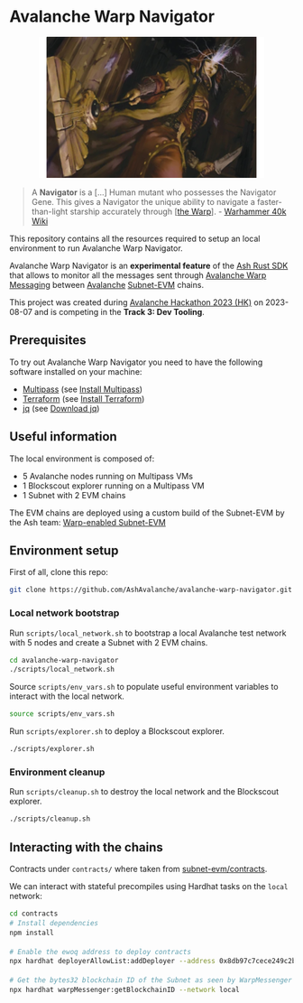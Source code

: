 # Avalanche Warp Navigator

<p align=center>
<img src="img/navigator.png">
</p>

> A **Navigator** is a \[...\] Human mutant who possesses the Navigator Gene. This gives a Navigator the unique ability to navigate a faster-than-light starship accurately through \[[the Warp](https://warhammer40k.fandom.com/wiki/Immaterium)\]. - [Warhammer 40k Wiki](https://warhammer40k.fandom.com/wiki/Navigator)

This repository contains all the resources required to setup an local environment to run Avalanche Warp Navigator.

Avalanche Warp Navigator is an **experimental feature** of the [Ash Rust SDK](https://github.com/AshAvalanche/ash-rs) that allows to monitor all the messages sent through [Avalanche Warp Messaging](https://docs.avax.network/learn/avalanche/awm) between [Avalanche](https://www.avax.network/) [Subnet-EVM](https://github.com/ava-labs/subnet-evm) chains.

This project was created during [Avalanche Hackathon 2023 (HK)](https://www.talentre.academy/hackathon/avalanche-hackathon) on 2023-08-07 and is competing in the **Track 3: Dev Tooling**.

## Prerequisites

To try out Avalanche Warp Navigator you need to have the following software installed on your machine:

- [Multipass](https://multipass.run/) (see [Install Multipass](https://multipass.run/install))
- [Terraform](https://www.terraform.io/) (see [Install Terraform](https://developer.hashicorp.com/terraform/tutorials/aws-get-started/install-cli))
- [jq](https://stedolan.github.io/jq/) (see [Download jq](https://stedolan.github.io/jq/download/))

## Useful information

The local environment is composed of:

- 5 Avalanche nodes running on Multipass VMs
- 1 Blockscout explorer running on a Multipass VM
- 1 Subnet with 2 EVM chains

The EVM chains are deployed using a custom build of the Subnet-EVM by the Ash team: [Warp-enabled Subnet-EVM](https://github.com/AshAvalanche/subnet-evm/releases/tag/v0.666.0)

## Environment setup

First of all, clone this repo:

```bash
git clone https://github.com/AshAvalanche/avalanche-warp-navigator.git --recurse-submodules
```

### Local network bootstrap

Run `scripts/local_network.sh` to bootstrap a local Avalanche test network with 5 nodes and create a Subnet with 2 EVM chains.

```bash
cd avalanche-warp-navigator
./scripts/local_network.sh
```

Source `scripts/env_vars.sh` to populate useful environment variables to interact with the local network.

```bash
source scripts/env_vars.sh
```

Run `scripts/explorer.sh` to deploy a Blockscout explorer.

```bash
./scripts/explorer.sh
```

### Environment cleanup

Run `scripts/cleanup.sh` to destroy the local network and the Blockscout explorer.

```bash
./scripts/cleanup.sh
```

## Interacting with the chains

Contracts under `contracts/` where taken from [subnet-evm/contracts](https://github.com/ava-labs/subnet-evm/tree/master/contracts).

We can interact with stateful precompiles using Hardhat tasks on the `local` network:

```bash
cd contracts
# Install dependencies
npm install

# Enable the ewoq address to deploy contracts
npx hardhat deployerAllowList:addDeployer --address 0x8db97c7cece249c2b98bdc0226cc4c2a57bf52fc --network local

# Get the bytes32 blockchain ID of the Subnet as seen by WarpMessenger
npx hardhat warpMessenger:getBlockchainID --network local
```
